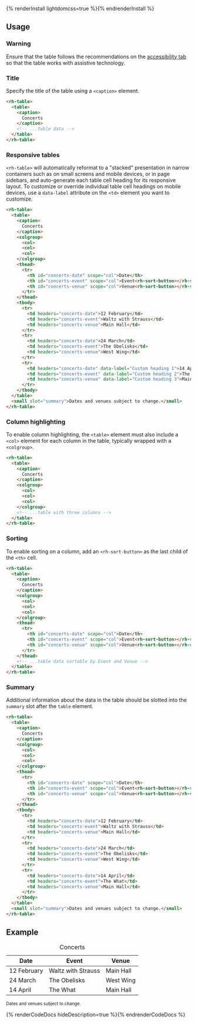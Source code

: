 {% renderInstall lightdomcss=true %}{% endrenderInstall %}

## Usage

<rh-alert state="warning">
  <h3 slot="header">Warning</h3>
  <p>Ensure that the table follows the recommendations on the <a href="../tab">accessibility tab</a> so that the table works with assistive technology.</p>
</rh-alert>


### Title

Specify the title of the table using a `<caption>` element.

```html
<rh-table>
  <table>
    <caption>
      Concerts
    </caption>
    <!-- ...table data -->
  </table>
</rh-table>
```

### Responsive tables

`<rh-table>` will automatically reformat to a "stacked" presentation in narrow 
containers such as on small screens and mobile devices, or in page sidebars, and 
auto-generate each table cell heading for its responsive layout. To customize or 
override individual table cell headings on mobile devices, use a `data-label` 
attribute on the `<td>` element you want to customize.

```html
<rh-table>
  <table>
    <caption>
      Concerts
    </caption>
    <colgroup>
      <col>
      <col>
      <col>
    </colgroup>
    <thead>
      <tr>
        <th id="concerts-date" scope="col">Date</th>
        <th id="concerts-event" scope="col">Event<rh-sort-button></rh-sort-button></th>
        <th id="concerts-venue" scope="col">Venue<rh-sort-button></rh-sort-button></th>
      </tr>
    </thead>
    <tbody>
      <tr>
        <td headers="concerts-date">12 February</td>
        <td headers="concerts-event">Waltz with Strauss</td>
        <td headers="concerts-venue">Main Hall</td>
      </tr>
      <tr>
        <td headers="concerts-date">24 March</td>
        <td headers="concerts-event">The Obelisks</td>
        <td headers="concerts-venue">West Wing</td>
      </tr>
      <tr>
        <td headers="concerts-date" data-label="Custom heading 1">14 April</td>
        <td headers="concerts-event" data-label="Custom heading 2">The What</td>
        <td headers="concerts-venue" data-label="Custom heading 3">Main Hall</td>
      </tr>
    </tbody>
  </table>
  <small slot="summary">Dates and venues subject to change.</small>
</rh-table>
```


### Column highlighting

To enable column highlighting, the `<table>` element must also include a `<col>` 
element for each column in the table, typically wrapped with a `<colgroup>`.

```html
<rh-table>
  <table>
    <caption>
      Concerts
    </caption>
    <colgroup>
      <col>
      <col>
      <col>
    </colgroup>
    <!-- ...table with three columns -->
  </table>
</rh-table>
```

### Sorting

To enable sorting on a column, add an `<rh-sort-button>` as the last child of 
the `<th>` cell.

```html
<rh-table>
  <table>
    <caption>
      Concerts
    </caption>
    <colgroup>
      <col>
      <col>
      <col>
    </colgroup>
    <thead>
      <tr>
        <th id="concerts-date" scope="col">Date</th>
        <th id="concerts-event" scope="col">Event<rh-sort-button></rh-sort-button></th>
        <th id="concerts-venue" scope="col">Venue<rh-sort-button></rh-sort-button></th>
      </tr>
    </thead>
    <!-- ...table data sortable by Event and Venue -->
  </table>
</rh-table>
```

### Summary

Additional information about the data in the table should be slotted into the `summary` slot after the `table` element.

```html
<rh-table>
  <table>
    <caption>
      Concerts
    </caption>
    <colgroup>
      <col>
      <col>
      <col>
    </colgroup>
    <thead>
      <tr>
        <th id="concerts-date" scope="col">Date</th>
        <th id="concerts-event" scope="col">Event<rh-sort-button></rh-sort-button></th>
        <th id="concerts-venue" scope="col">Venue<rh-sort-button></rh-sort-button></th>
      </tr>
    </thead>
    <tbody>
      <tr>
        <td headers="concerts-date">12 February</td>
        <td headers="concerts-event">Waltz with Strauss</td>
        <td headers="concerts-venue">Main Hall</td>
      </tr>
      <tr>
        <td headers="concerts-date">24 March</td>
        <td headers="concerts-event">The Obelisks</td>
        <td headers="concerts-venue">West Wing</td>
      </tr>
      <tr>
        <td headers="concerts-date">14 April</td>
        <td headers="concerts-event">The What</td>
        <td headers="concerts-venue">Main Hall</td>
      </tr>
    </tbody>
  </table>
  <small slot="summary">Dates and venues subject to change.</small>
</rh-table>
```

## Example

<rh-table>
  <table>
    <caption>
      Concerts
    </caption>
    <colgroup>
      <col>
      <col>
      <col>
    </colgroup>
    <thead>
      <tr>
        <th id="concerts-date" scope="col">Date</th>
        <th id="concerts-event" scope="col">Event<rh-sort-button></rh-sort-button></th>
        <th id="concerts-venue" scope="col">Venue<rh-sort-button></rh-sort-button></th>
      </tr>
    </thead>
    <tbody>
      <tr>
        <td headers="concerts-date">12 February</td>
        <td headers="concerts-event">Waltz with Strauss</td>
        <td headers="concerts-venue">Main Hall</td>
      </tr>
      <tr>
        <td headers="concerts-date">24 March</td>
        <td headers="concerts-event">The Obelisks</td>
        <td headers="concerts-venue">West Wing</td>
      </tr>
      <tr>
        <td headers="concerts-date">14 April</td>
        <td headers="concerts-event">The What</td>
        <td headers="concerts-venue">Main Hall</td>
      </tr>
    </tbody>
  </table>
  <small slot="summary">Dates and venues subject to change.</small>
</rh-table>


{% renderCodeDocs hideDescription=true %}{% endrenderCodeDocs %}
